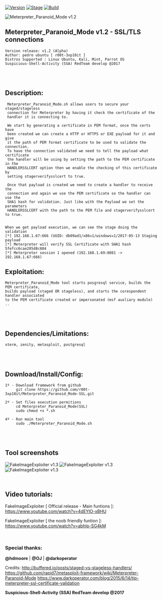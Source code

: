 [![Version](https://img.shields.io/badge/Meterpreter_Paranoid_Mode-1.2-brightgreen.svg?maxAge=259200)]()
[![Stage](https://img.shields.io/badge/Release-Alpha-brightgreen.svg)]()
[![Build](https://img.shields.io/badge/Supported_OS-kali,Ubuntu,Mint,Parrot-blue.svg)]()


![Meterpreter_Paranoid_Mode v1.2](http://2.1m.yt/EASUSH9.png)


## Meterpreter_Paranoid_Mode v1.2 - SSL/TLS connections
    Version release: v1.2 (Alpha)
    Author: pedro ubuntu [ r00t-3xp10it ]
    Distros Supported : Linux Ubuntu, Kali, Mint, Parrot OS
    Suspicious-Shell-Activity (SSA) RedTeam develop @2017

<br /><br />

## Description:
     Meterpreter_Paranoid_Mode.sh allows users to secure your staged/stageless
     connection for Meterpreter by having it check the certificate of the
     handler it is connecting to.

     We start by generating a certificate in PEM format, once the certs have
     been created we can create a HTTP or HTTPS or EXE payload for it and give
     it the path of PEM format certificate to be used to validate the connection.
     To have the connection validated we need to tell the payload what certificate
     the handler will be using by setting the path to the PEM certificate in the
     HANDLERSSLCERT option then we enable the checking of this certificate by
     setting stagerverifysslcert to true.

     Once that payload is created we need to create a handler to receive the
     connection and again we use the PEM certificate so the handler can use the
     SHA1 hash for validation. Just like with the Payload we set the parameters
     HANDLERSSLCERT with the path to the PEM file and stagerverifysslcert to true. 


    When we get payload execution, we can see the stage doing the validation
    [*] 192.168.1.67:666 (UUID: db09ad1/x86=1/windows=1/2017-05-13 Staging payload
    [*] Meterpreter will verify SSL Certificate with SHA1 hash 5fefcc6cae205d8c884
    [*] Meterpreter session 1 opened (192.168.1.69:8081 -> 192.168.1.67:666)

 
## Exploitation:
    Meterpreter_Paranoid_Mode tool starts posgresql service, builds the PEM certificate,
    builds payload (staged OR stageless), and starts the corespondent handler associated
    to the PEM certificate created or impersonated (msf auxliary module) ..

<br /><br />

## Dependencies/Limitations:
    xterm, zenity, metasploit, postgresql

<br /><br />

## Download/Install/Config:
    1º - Download framework from github
         git clone https://github.com/r00t-3xp10it/Meterpreter_Paranoid_Mode-SSL.git

    2º - Set files execution permitions
         cd Meterpreter_Paranoid_Mode(SSL)
         sudo chmod +x *.sh

    4º - Run main tool
         sudo ./Meterpreter_Paranoid_Mode.sh

<br /><br />

## Tool screenshots
![FakeImageExploiter v1.3](http://2.1m.yt/KvgWyAF.png)
![FakeImageExploiter v1.3](http://3.1m.yt/aQOyj70.png)
![FakeImageExploiter v1.3](http://2.1m.yt/fa0CN5K.jpg)

<br />

## Video tutorials:
FakeImageExploiter [ Official release - Main funtions ]: https://www.youtube.com/watch?v=4dEYIO-xBHU

FakeImageExploiter [ the noob friendly funtion ]: https://www.youtube.com/watch?v=abhIp-SG4kM

<br />

### Special thanks:
**@hdmoore** | **@OJ** | **@darkoperator**

Credits:
http://buffered.io/posts/staged-vs-stageless-handlers/
https://github.com/rapid7/metasploit-framework/wiki/Meterpreter-Paranoid-Mode
https://www.darkoperator.com/blog/2015/6/14/tip-meterpreter-ssl-certificate-validation

**Suspicious-Shell-Activity (SSA) RedTeam develop @2017**
